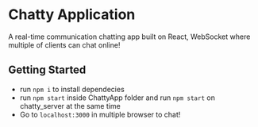 # Chatty Application


A real-time communication chatting app built on React, WebSocket where multiple of clients can chat online!

## Getting Started

* run `npm i` to install dependecies 
* run `npm start` inside ChattyApp folder and run `npm start` on chatty_server at the same time
* Go to `localhost:3000` in multiple browser to chat!

